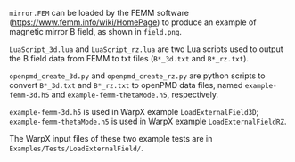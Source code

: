 `mirror.FEM` can be loaded by the FEMM software
(https://www.femm.info/wiki/HomePage)
to produce an example of magnetic mirror B field,
as shown in `field.png`.

`LuaScript_3d.lua` and `LuaScript_rz.lua` are two Lua scripts
used to output the B field data from FEMM
to txt files (`B*_3d.txt` and `B*_rz.txt`).

`openpmd_create_3d.py` and `openpmd_create_rz.py`
are python scripts to convert `B*_3d.txt` and `B*_rz.txt`
to openPMD data files, named `example-femm-3d.h5` and
`example-femm-thetaMode.h5`, respectively.

`example-femm-3d.h5` is used in WarpX example `LoadExternalField3D`;
`example-femm-thetaMode.h5` is used in WarpX example `LoadExternalFieldRZ`.

The WarpX input files of these two example tests are in
`Examples/Tests/LoadExternalField/`.
